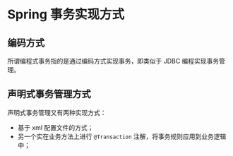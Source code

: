 # Spring 事务实现方式
## 编码方式
所谓编程式事务指的是通过编码方式实现事务，即类似于 JDBC 编程实现事务管理。

## 声明式事务管理方式
声明式事务管理又有两种实现方式：

- 基于 xml 配置文件的方式；
- 另一个实在业务方法上进行 `@Transaction` 注解，将事务规则应用到业务逻辑中；